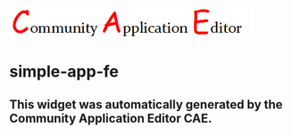 ![CAE](https://github.com/CAE-Community-Application-Editor/frontendComponent-simple-app-fe/blob/gh-pages/img/logo.png)  

simple-app-fe
===================


This widget was automatically generated by the Community Application Editor CAE.  
---------------
